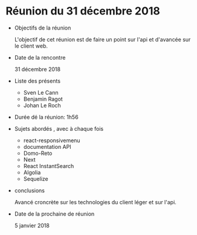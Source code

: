 # Réunion du 31 décembre 2018


- Objectifs de la réunion

  L'objectif de cet réunion est de faire un point sur l'api et d'avancée sur le client web.


- Date de la rencontre

  31 décembre 2018

- Liste des  présents

  - Sven Le Cann
  - Benjamin Ragot
  - Johan Le Roch

- Durée dé la réunion: 1h56

- Sujets abordés , avec à chaque fois 

  - react-responsivemenu
  - documentation API
  - Domo-Reto
  - Next
  - React InstantSearch
  - Algolia
  - Sequelize

- conclusions

  Avancé croncrète sur les technologies du client léger et sur l'api.

- Date de la prochaine de réunion
  
  5 janvier 2018
